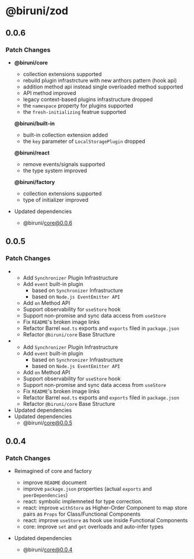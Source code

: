 # @biruni/zod

## 0.0.6

### Patch Changes

- **@biruni/core**

  - collection extensions supported
  - rebuild plugin infrastrcture with new anthors pattern (hook api)
  - addition method api instead single overloaded method supported
  - API method improved
  - legacy context-based plugins infrastructure dropped
  - the `namespace` property for plugins supported
  - the `fresh-initializing` featrue supported

  **@biruni/built-in**

  - built-in collection extension added
  - the `key` parameter of `LocalStoragePlugin` dropped

  **@biruni/react**

  - remove events/signals supported
  - the type system improved

  **@biruni/factory**

  - collection extensions supported
  - type of initializer improved

- Updated dependencies
  - @biruni/core@0.0.6

## 0.0.5

### Patch Changes

- - Add `Synchronizer` Plugin Infrastructure
  - Add `event` built-in plugin
    - based on `Synchronizer` Infrastructure
    - based on `Node.js EventEmitter API`
  - Add `on` Method API
  - Support observability for `useStore` hook
  - Support non-promise and sync data access from `useStore`
  - Fix `README`'s broken image links
  - Refactor Barrel `mod.ts` exports and `exports` filed in `package.json`
  - Refactor `@biruni/core` Base Structure
- - Add `Synchronizer` Plugin Infrastructure
  - Add `event` built-in plugin
    - based on `Synchronizer` Infrastructure
    - based on `Node.js EventEmitter API`
  - Add `on` Method API
  - Support observability for `useStore` hook
  - Support non-promise and sync data access from `useStore`
  - Fix `README`'s broken image links
  - Refactor Barrel `mod.ts` exports and `exports` filed in `package.json`
  - Refactor `@biruni/core` Base Structure
- Updated dependencies
- Updated dependencies
  - @biruni/core@0.0.5

## 0.0.4

### Patch Changes

- Reimagined of core and factory

  - improve `README` document
  - improve `package.json` properties (actual `exports` and `peerDependencies`)
  - react: symbolic implemneted for type correction.
  - react: improve `withStore` as Higher-Order Component to map store pairs as `Props` for Class/Functional Components
  - react: improve `useStore` as hook use inside Functional Components
  - core: improve `set` and `get` overloads and auto-infer types

- Updated dependencies
  - @biruni/core@0.0.4
